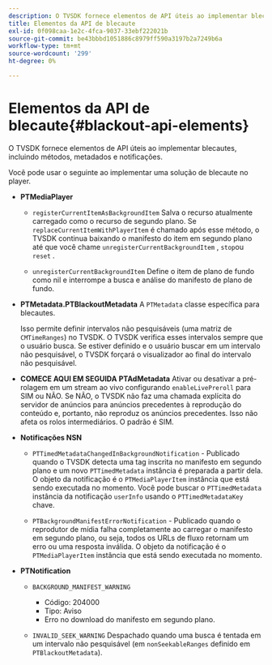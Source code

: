 ```yaml
---
description: O TVSDK fornece elementos de API úteis ao implementar blecautes, incluindo métodos, metadados e notificações.
title: Elementos da API de blecaute
exl-id: 0f098caa-1e2c-4fca-9037-33ebf222021b
source-git-commit: be43bbbd1051886c8979ff590a3197b2a7249b6a
workflow-type: tm+mt
source-wordcount: '299'
ht-degree: 0%

---
```


# Elementos da API de blecaute{#blackout-api-elements}

O TVSDK fornece elementos de API úteis ao implementar blecautes, incluindo métodos, metadados e notificações.

Você pode usar o seguinte ao implementar uma solução de blecaute no player.

* **PTMediaPlayer**

   * `registerCurrentItemAsBackgroundItem` Salva o recurso atualmente carregado como o recurso de segundo plano. Se `replaceCurrentItemWithPlayerItem` é chamado após esse método, o TVSDK continua baixando o manifesto do item em segundo plano até que você chame `unregisterCurrentBackgroundItem` , `stop`ou `reset` .

   * `unregisterCurrentBackgroundItem` Define o item de plano de fundo como nil e interrompe a busca e análise do manifesto de plano de fundo.

* **PTMetadata.PTBlackoutMetadata** A `PTMetadata` classe específica para blecautes.

   Isso permite definir intervalos não pesquisáveis (uma matriz de `CMTimeRanges`) no TVSDK. O TVSDK verifica esses intervalos sempre que o usuário busca. Se estiver definido e o usuário buscar em um intervalo não pesquisável, o TVSDK forçará o visualizador ao final do intervalo não pesquisável.

* **COMECE AQUI EM SEGUIDA** **PTAdMetadata** Ativar ou desativar a pré-rolagem em um stream ao vivo configurando `enableLivePreroll` para SIM ou NÃO. Se NÃO, o TVSDK não faz uma chamada explícita do servidor de anúncios para anúncios precedentes à reprodução do conteúdo e, portanto, não reproduz os anúncios precedentes. Isso não afeta os rolos intermediários. O padrão é SIM.

* **Notificações NSN**

   * `PTTimedMetadataChangedInBackgroundNotification` - Publicado quando o TVSDK detecta uma tag inscrita no manifesto em segundo plano e um novo `PTTimedMetadata` instância é preparada a partir dela. O objeto da notificação é o `PTMediaPlayerItem` instância que está sendo executada no momento. Você pode buscar o `PTTimedMetadata` instância da notificação `userInfo` usando o `PTTimedMetadataKey` chave.

   * `PTBackgroundManifestErrorNotification` - Publicado quando o reprodutor de mídia falha completamente ao carregar o manifesto em segundo plano, ou seja, todos os URLs de fluxo retornam um erro ou uma resposta inválida. O objeto da notificação é o `PTMediaPlayerItem` instância que está sendo executada no momento.

* **PTNotification**

   * `BACKGROUND_MANIFEST_WARNING`

      * Código: 204000
      * Tipo: Aviso
      * Erro no download do manifesto em segundo plano.
   * `INVALID_SEEK_WARNING` Despachado quando uma busca é tentada em um intervalo não pesquisável (em `nonSeekableRanges` definido em `PTBlackoutMetadata`).
